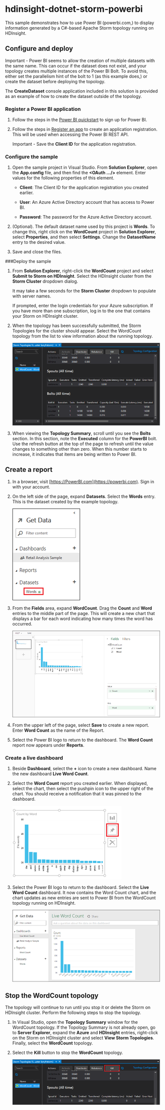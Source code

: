 # hdinsight-dotnet-storm-powerbi
This sample demonstrates how to use Power BI (powerbi.com,) to display information generated by a C#-based Apache Storm topology running on HDInsight.

## Configure and deploy

Important - Power BI seems to allow the creation of multiple datasets with the same name. This can occur if the dataset does not exist, and your topology creates multiple instances of the Power BI Bolt. To avoid this, either set the parallelism hint of the bolt to 1 (as this example does,) or create the dataset before deploying the topology.

The **CreateDataset** console application included in this solution is provided as an example of how to create the dataset outside of the topology.

### Register a Power BI application

1. Follow the steps in the [Power BI quickstart](https://msdn.microsoft.com/library/dn931989.aspx) to sign up for Power BI.

2. Follow the steps in [Register an app](https://msdn.microsoft.com/library/dn877542.aspx) to create an application registration. This will be used when accessing the Power BI REST API.

	Important - Save the **Client ID** for the application registration.

### Configure the sample

1. Open the sample project in Visual Studio. From **Solution Explorer**, open the **App.config** file, and then find the **<OAuth .../>** element. Enter values for the following properties of this element.

    * **Client**: The Client ID for the application registration you created earlier.

    * **User**: An Azure Active Directory account that has access to Power BI.

    * **Password**: The password for the Azure Active Directory account.

2. (Optional). The default dataset name used by this project is **Words**. To change this, right click on the **WordCount** project in **Solution Explorer**, select **Properties**, and then select **Settings**. Change the **DatasetName** entry to the desired value.

3. Save and close the files.

###Deploy the sample

1. From **Solution Explorer**, right-click the **WordCount** project and select **Submit to Storm on HDInsight**. Select the HDInsight cluster from the **Storm Cluster** dropdown dialog.

    It may take a few seconds for the **Storm Cluster** dropdown to populate with server names.
    
    If prompted, enter the login credentials for your Azure subscription. If you have more than one subscription, log in to the one that contains your Storm on HDInsight cluster.

2. When the topology has been successfully submitted, the Storm Topologies for the cluster should appear. Select the WordCount topology from the list to view information about the running topology.

    ![The topologies, with the WordCount topology selected](./media/topologysummary.png)

3. When viewing the **Topology Summary**, scroll until you see the **Bolts** section. In this section, note the **Executed** column for the **PowerBI** bolt. Use the refresh button at the top of the page to refresh until the value changes to something other than zero. When this number starts to increase, it indicates that items are being written to Power BI.

## Create a report

1. In a browser, visit [https://PowerBI.com](https://powerbi.com). Sign in with your account.

2. On the left side of the page, expand **Datasets**. Select the **Words** entry. This is the dataset created by the example topology.

    ![Words dataset entry](./media/words.png)

3. From the **Fields** area, expand **WordCount**. Drag the **Count** and **Word** entries to the middle part of the page. This will create a new chart that displays a bar for each word indicating how many times the word has occurred.

    ![WordCount chart](./media/wordcountchart.png)

4. From the upper left of the page, select **Save** to create a new report. Enter **Word Count** as the name of the Report.

5. Select the Power BI logo to return to the dashboard. The **Word Count** report now appears under **Reports**.

### Create a live dashboard

1. Beside **Dashboard**, select the **+** icon to create a new dashboard. Name the new dashboard **Live Word Count**.

2. Select the **Word Count** report you created earlier. When displayed, select the chart, then select the pushpin icon to the upper right of the chart. You should receive a notification that it was pinned to the dashboard.

    ![chart with pushpin displayed](./media/pushpin.png)

2. Select the Power BI logo to return to the dashboard. Select the **Live Word Count** dashboard. It now contains the Word Count chart, and the chart updates as new entries are sent to Power BI from the WordCount topology running on HDInsight.

    ![The live dashboard](./media/dashboard.png)

## Stop the WordCount topology

The topology will continue to run until you stop it or delete the Storm on HDInsight cluster. Perform the following steps to stop the topology.

1. In Visual Studio, open the **Topology Summary** window for the WordCount topology. If the Topology Summary is not already open, go to **Server Explorer**, expand the **Azure** and **HDInsight** entries, right-click on the Storm on HDInsight cluster and select **View Storm Topologies**. Finally, select the **WordCount** topology.

2. Select the **Kill** button to stop the **WordCount** topology.

    ![Kill button on the toplogy summary](./media/killtopology.png)